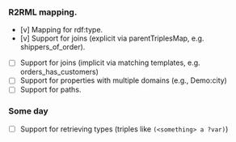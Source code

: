 ### R2RML mapping.

- [v] Mapping for rdf:type.
- [v] Support for joins (explicit via parentTriplesMap, e.g. shippers_of_order).
- [ ] Support for joins (implicit via matching templates, e.g. orders_has_customers)
- [ ] Support for properties with multiple domains (e.g., Demo:city)
- [ ] Support for paths.

### Some day
- [ ] Support for retrieving types (triples like `(<something> a ?var)`)